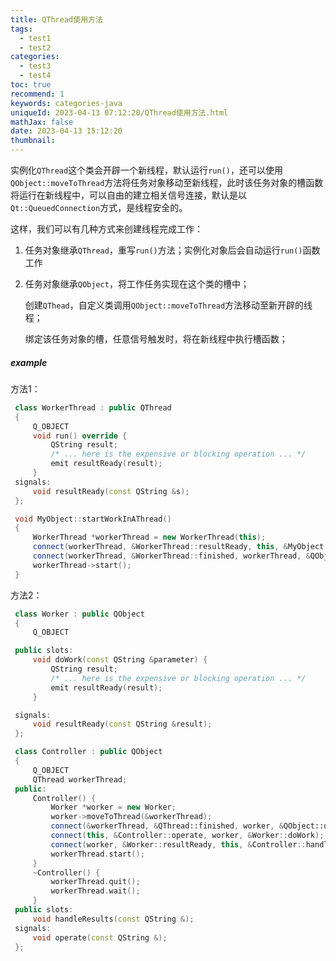 ```yaml
---
title: QThread使用方法
tags:
  - test1
  - test2
categories:
  - test3
  - test4
toc: true
recommend: 1
keywords: categories-java
uniqueId: 2023-04-13 07:12:20/QThread使用方法.html
mathJax: false
date: 2023-04-13 15:12:20
thumbnail:
---
```

实例化`QThread`这个类会开辟一个新线程，默认运行`run()`，还可以使用`QObject::moveToThread`方法将任务对象移动至新线程，此时该任务对象的槽函数将运行在新线程中，可以自由的建立相关信号连接，默认是以`Qt::QueuedConnection`方式，是线程安全的。

这样，我们可以有几种方式来创建线程完成工作：

1. 任务对象继承`QThread`，重写`run()`方法；实例化对象后会自动运行`run()`函数工作

2. 任务对象继承`QObject`，将工作任务实现在这个类的槽中；

   创建`QThead`，自定义类调用`QObject::moveToThread`方法移动至新开辟的线程；

   绑定该任务对象的槽，任意信号触发时，将在新线程中执行槽函数；

<!-- more -->

##### example

方法1：

```cpp
 class WorkerThread : public QThread
 {
     Q_OBJECT
     void run() override {
         QString result;
         /* ... here is the expensive or blocking operation ... */
         emit resultReady(result);
     }
 signals:
     void resultReady(const QString &s);
 };

 void MyObject::startWorkInAThread()
 {
     WorkerThread *workerThread = new WorkerThread(this);
     connect(workerThread, &WorkerThread::resultReady, this, &MyObject::handleResults);
     connect(workerThread, &WorkerThread::finished, workerThread, &QObject::deleteLater);
     workerThread->start();
 }
```

方法2：

```cpp
 class Worker : public QObject
 {
     Q_OBJECT

 public slots:
     void doWork(const QString &parameter) {
         QString result;
         /* ... here is the expensive or blocking operation ... */
         emit resultReady(result);
     }

 signals:
     void resultReady(const QString &result);
 };

 class Controller : public QObject
 {
     Q_OBJECT
     QThread workerThread;
 public:
     Controller() {
         Worker *worker = new Worker;
         worker->moveToThread(&workerThread);
         connect(&workerThread, &QThread::finished, worker, &QObject::deleteLater);
         connect(this, &Controller::operate, worker, &Worker::doWork);
         connect(worker, &Worker::resultReady, this, &Controller::handleResults);
         workerThread.start();
     }
     ~Controller() {
         workerThread.quit();
         workerThread.wait();
     }
 public slots:
     void handleResults(const QString &);
 signals:
     void operate(const QString &);
 };
```

